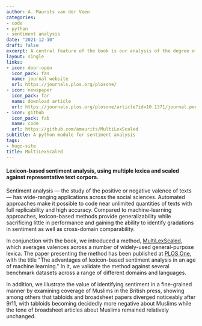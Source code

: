 ```yaml
---
author: A. Maurits van der Veen
categories:
- code
- python
- sentiment analysis
date: "2021-12-10"
draft: false
excerpt: A central feature of the book is our analysis of the degree of positivity or negativity of a newspaper articles. To perform this analysis, we developed a new sentiment analysis method, which outperforms other lexicon-based approaches on standard benchmarks and is more robust across a range of different domains.
layout: single
links:
- icon: door-open
  icon_pack: fas
  name: journal website
  url: https://journals.plos.org/plosone/
- icon: newspaper
  icon_pack: far
  name: download article
  url: https://journals.plos.org/plosone/article?id=10.1371/journal.pone.0313092&?utm_id=plos111&utm_source=internal&utm_medium=email&utm_campaign=author
- icon: github
  icon_pack: fab
  name: code
  url: https://github.com/amaurits/MultiLexScaled
subtitle: A python module for sentiment analysis
tags:
- hugo-site
title: MultiLexScaled
---
```


#### Lexicon-based sentiment analysis, using multiple lexica and scaled against representative text corpora.

Sentiment analysis — the study of the positive or negative valence of texts — has wide-ranging 
applications across the social sciences. Automated approaches make it possible to code near 
unlimited quantities of texts with full replicability and high accuracy. Compared to machine-learning 
approaches, lexicon-based methods provide generalizability while sacrificing little in performance 
and gaining the ability to identify gradations in sentiment as well as cross-domain comparability. 

In conjunction with the book, we introduced a method, [MultiLexScaled](https://github.com/amaurits/MultiLexScaled), which averages valences across 
a number of widely-used general-purpose lexica. The paper presenting the method has been published
at [PLOS One](https://journals.plos.org/plosone/), with the title "The advantages of lexicon-based sentiment analysis in an age of machine learning." 
In it, we validate the method against several benchmark datasets across a range of different domains and languages. 

In addition, we illustrate the value of identifying sentiment in a fine-grained manner by examining 
coverage of Muslims in the British press, showing among others that tabloids and broadsheet papers diverged 
noticeably after 9/11, with tabloids becoming decidedly more negative about Muslims while the 
tone of broadsheet articles about Muslims remained relatively unchanged.

